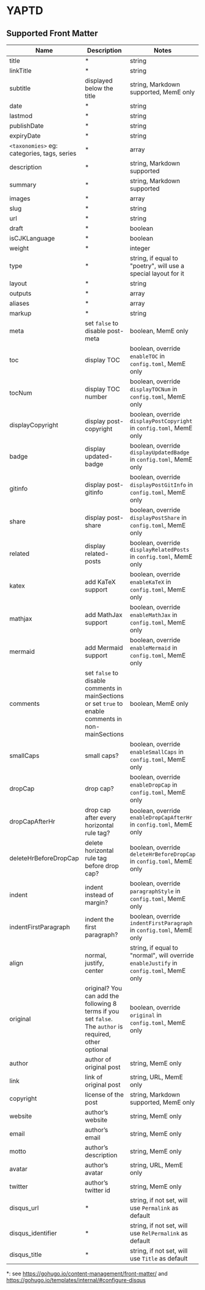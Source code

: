 # YAPTD

## Supported Front Matter

Name | Description | Notes
---|---|---
title | * | string
linkTitle | * | string
subtitle | displayed below the title | string, Markdown supported, MemE only
date | * | string
lastmod | * | string
publishDate | * | string
expiryDate | * | string
`<taxonomies>` eg: categories, tags, series | * | array
description | * | string, Markdown supported
summary | * | string, Markdown supported
images | * | array
slug | * | string
url | * | string
draft | * | boolean
isCJKLanguage | * | boolean
weight | * | integer
type | * | string, if equal to "poetry", will use a special layout for it
layout | * | string
outputs | * | array
aliases | * | array
markup | * | string
meta | set `false` to disable post-meta | boolean, MemE only
toc | display TOC | boolean, override `enableTOC` in `config.toml`, MemE only
tocNum | display TOC number | boolean, override `displayTOCNum` in `config.toml`, MemE only
displayCopyright | display post-copyright | boolean, override `displayPostCopyright` in `config.toml`, MemE only
badge | display updated-badge | boolean, override `displayUpdatedBadge` in `config.toml`, MemE only
gitinfo | display post-gitinfo | boolean, override `displayPostGitInfo` in `config.toml`, MemE only
share | display post-share | boolean, override `displayPostShare` in `config.toml`, MemE only
related | display related-posts | boolean, override `displayRelatedPosts` in `config.toml`, MemE only
katex | add KaTeX support | boolean, override `enableKaTeX` in `config.toml`, MemE only
mathjax | add MathJax support | boolean, override `enableMathJax` in `config.toml`, MemE only
mermaid | add Mermaid support | boolean, override `enableMermaid` in `config.toml`, MemE only
comments | set `false` to disable comments in mainSections or set `true` to enable comments in non-mainSections | boolean, MemE only
smallCaps | small caps? | boolean, override `enableSmallCaps` in `config.toml`, MemE only
dropCap | drop cap? | boolean, override `enableDropCap` in `config.toml`, MemE only
dropCapAfterHr | drop cap after every horizontal rule tag? | boolean, override `enableDropCapAfterHr` in `config.toml`, MemE only
deleteHrBeforeDropCap | delete horizontal rule tag before drop cap? | boolean, override `deleteHrBeforeDropCap` in `config.toml`, MemE only
indent | indent instead of margin? | boolean, override `paragraphStyle` in `config.toml`, MemE only
indentFirstParagraph | indent the first paragraph? | boolean, override `indentFirstParagraph` in `config.toml`, MemE only
align | normal, justify, center | string, if equal to "normal", will override `enableJustify` in `config.toml`, MemE only
original | original? You can add the following 8 terms if you set `false`. The `author` is required, other optional | boolean, override `original` in `config.toml`, MemE only
author | author of original post | string, MemE only
link | link of original post | string, URL, MemE only
copyright | license of the post | string, Markdown supported, MemE only
website | author’s website | string, MemE only
email | author’s email | string, MemE only
motto | author’s description | string, MemE only
avatar | author’s avatar | string, URL, MemE only
twitter | author’s twitter id | string, MemE only
disqus_url | * | string, if not set, will use `Permalink` as default
disqus_identifier | * | string, if not set, will use `RelPermalink` as default
disqus_title | * | string, if not set, will use `Title` as default

*: see https://gohugo.io/content-management/front-matter/
   and https://gohugo.io/templates/internal/#configure-disqus
